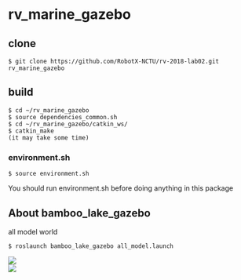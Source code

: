 # rv_marine_gazebo
 
## clone    
```
$ git clone https://github.com/RobotX-NCTU/rv-2018-lab02.git rv_marine_gazebo
```

## build
```
$ cd ~/rv_marine_gazebo
$ source dependencies_common.sh
$ cd ~/rv_marine_gazebo/catkin_ws/
$ catkin_make
(it may take some time)
```

### environment.sh
```
$ source environment.sh
```
You should run environment.sh before doing anything in this package

## About bamboo_lake_gazebo
all model world
```
$ roslaunch bamboo_lake_gazebo all_model.launch
```
![](https://i.imgur.com/oLhUigJ.jpg)  
![](https://i.imgur.com/uwR3X6I.jpg)  
